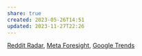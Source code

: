 ```yaml
---
share: true
created: 2023-05-26T14:51
updated: 2023-11-27T22:26
---
```


[Reddit Radar](https://connect.redditinc.com/hubfs/reddit-radar/pdfs/reddit-radar-the-rebalancing-act.pdf), [Meta Foresight](https://www.facebook.com/business/foresight "Digital Insights and Marketing Research | Meta for Business"), [Google Trends](https://trends.google.com/trends "Google Trends")
